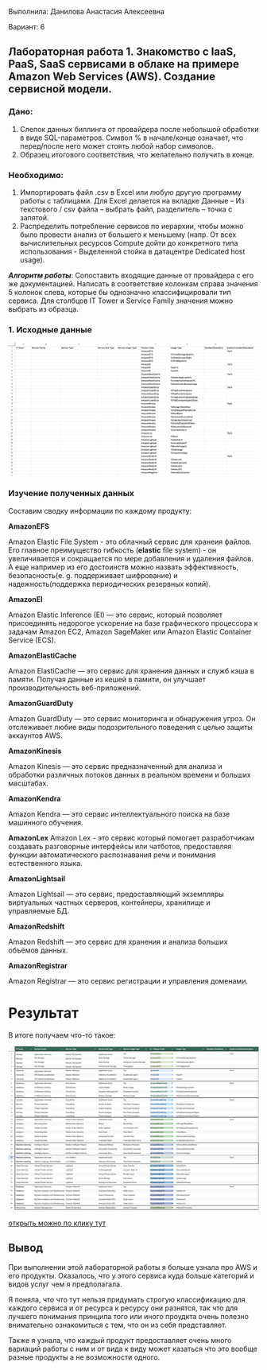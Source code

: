 Выполнила: Данилова Анастасия Алексеевна

Вариант: 6

## Лабораторная работа 1. Знакомство с IaaS, PaaS, SaaS сервисами в облаке на примере Amazon Web Services (AWS). Создание сервисной модели.

### Дано:

1. Слепок данных биллинга от провайдера после небольшой обработки в виде SQL-параметров. Символ % в начале/конце означает, что перед/после него может стоять любой набор символов.
2. Образец итогового соответствия, что желательно получить в конце.

### Необходимо:

1. Импортировать файл .csv в Excel или любую другую программу работы с таблицами. Для Excel делается на вкладке Данные – Из текстового / csv файла – выбрать файл, разделитель – точка с запятой.
2. Распределить потребление сервисов по иерархии, чтобы можно было провести анализ от большего к меньшему (напр. От всех вычислительных ресурсов Compute дойти до конкретного типа использования - Выделенной стойка в датацентре Dedicated host usage).

**_Алгоритм работы_**: Сопоставить входящие данные от провайдера с его же документацией. Написать в соответствие колонкам справа значения 5 колонок слева, которые бы однозначно классифицировали тип сервиса. Для столбцов IT Tower и Service Family значения можно выбрать из образца.

### 1. Исходные данные

![alt text](images/image.png)

### Изучение полученных данных

Составим сводку информации по каждому продукту:

**AmazonEFS**

Amazon Elastic File System - это облачный сервис для хранеия файлов. Его главное преимущество гибкость (**elastic** file system) - он увеличивается и сокращается по мере добавления и удаления файлов. А еще например из его достоинств можно назвать эффективность, безопасность(e. g. поддерживает шифрование) и надежность(поддержка периодических резервных копий).

**AmazonEI**

Amazon Elastic Inference (EI) — это сервис, который позволяет присоединять недорогое ускорение на базе графического процессора к задачам Amazon EC2, Amazon SageMaker или Amazon Elastic Container Service (ECS).

**AmazonElastiCache**

Amazon ElastiCache — это сервис для хранения данных и служб кэша в памяти. Получая данные из кешей в памити, он улучшает производительность веб-приложений.

**AmazonGuardDuty**

Amazon GuardDuty — это сервис мониторинга и обнаружения угроз. Он отслеживает любие виды подозрительного поведения с целью защиты аккаунтов AWS.

**AmazonKinesis**

Amazon Kinesis — это сервис предназначенный для анализа и обработки различных потоков данных в реальном времени и больших масштабах.

**AmazonKendra**

Amazon Kendra — это сервис интеллектуального поиска на базе машинного обучения.

**AmazonLex**
Amazon Lex - это сервис который помогает разработчикам создавать разговорные интерфейсы или чатботов, предоставляя функции автоматического распознавания речи и понимания естественного языка.

**AmazonLightsail**

Amazon Lightsail — это сервис, предоставляющий экземпляры виртуальных частных серверов, контейнеры, хранилище и управляемые БД.

**AmazonRedshift**

Amazon Redshift — это сервис для хранения и анализа больших объёмов данных.

**AmazonRegistrar**

Amazon Registrar — это сервис регистрации и управления доменами.

# Результат

В итоге получаем что-то такое:

![alt text](images/image-2.png)

[открыть можно по клику тут](https://docs.google.com/spreadsheets/d/1PXYzj1KEza59JsxuLbOY9BH5t1WjDmgDt3q8SqWZ7Zg/edit?usp=sharing)

## Вывод

При выполнении этой лабораторной работы я больше узнала про AWS и его продукты. Оказалось, что у этого сервиса куда больше категорий и видов услуг чем я предполагала.

Я поняла, что что тут нельзя придумать строгую классификацию для каждого сервиса и от ресурса к ресурсу они разнятся, так что для лучшего понимания принципа того или иного проудкта очень полезно внимательно ознакомиться с тем, что он из себя представляет.

Также я узнала, что каждый продукт предоставляет очень много вариаций работы с ним и от вида к виду может казаться что это вообще разные продукты а не возможности одного.
